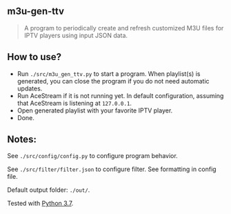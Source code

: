## m3u-gen-ttv

> A program to periodically create and refresh customized M3U files for IPTV players using input JSON data.

## How to use?
* Run `./src/m3u_gen_ttv.py` to start a program.
  When playlist(s) is generated, you can close the program
  if you do not need automatic updates.
* Run AceStream if it is not running yet.
  In default configuration, assuming that AceStream
  is listening at `127.0.0.1`.
* Open generated playlist with your favorite IPTV player.
* Done.

## Notes:
See `./src/config/config.py` to configure program behavior.

See `./src/filter/filter.json` to configure filter. See formatting in config file.

Default output folder: `./out/`.

Tested with [Python 3.7](https://www.python.org/downloads/release/python-370/).
